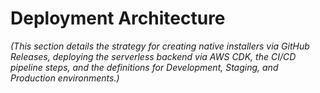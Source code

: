 # Deployment Architecture

_(This section details the strategy for creating native installers via GitHub Releases, deploying the serverless backend via AWS CDK, the CI/CD pipeline steps, and the definitions for Development, Staging, and Production environments.)_
